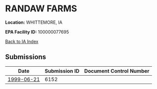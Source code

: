 # RANDAW FARMS

**Location:** WHITTEMORE, IA

**EPA Facility ID:** 100000077695

[Back to IA Index](../../index.md)

## Submissions

| Date | Submission ID | Document Control Number |
|------|--------------|-------------------------|
| [1999-06-21](submissions/6152.md) | 6152 |  |

